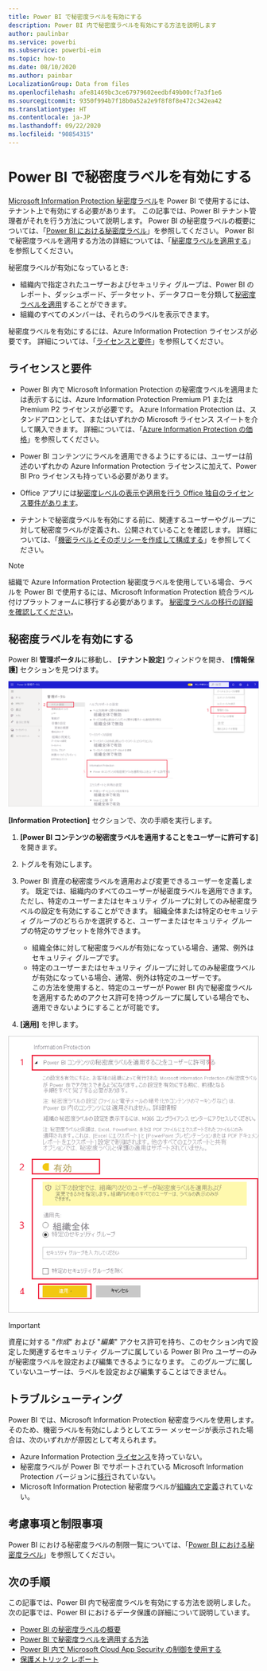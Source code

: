 ```yaml
---
title: Power BI で秘密度ラベルを有効にする
description: Power BI 内で秘密度ラベルを有効にする方法を説明します
author: paulinbar
ms.service: powerbi
ms.subservice: powerbi-eim
ms.topic: how-to
ms.date: 08/10/2020
ms.author: painbar
LocalizationGroup: Data from files
ms.openlocfilehash: afe81469bc3ce67979602eedbf49b00cf7a3f1e6
ms.sourcegitcommit: 9350f994b7f18b0a52a2e9f8f8f8e472c342ea42
ms.translationtype: HT
ms.contentlocale: ja-JP
ms.lasthandoff: 09/22/2020
ms.locfileid: "90854315"
---
```

# <a name="enable-sensitivity-labels-in-power-bi"></a>Power BI で秘密度ラベルを有効にする

[Microsoft Information Protection 秘密度ラベル](/microsoft-365/compliance/sensitivity-labels)を Power BI で使用するには、テナント上で有効にする必要があります。 この記事では、Power BI テナント管理者がそれを行う方法について説明します。 Power BI の秘密度ラベルの概要については、「[Power BI における秘密度ラベル](service-security-sensitivity-label-overview.md)」を参照してください。 Power BI で秘密度ラベルを適用する方法の詳細については、「[秘密度ラベルを適用する](./service-security-apply-data-sensitivity-labels.md)」を参照してください。 

秘密度ラベルが有効になっているとき:

* 組織内で指定されたユーザーおよびセキュリティ グループは、Power BI のレポート、ダッシュボード、データセット、データフローを分類して[秘密度ラベルを適用](./service-security-apply-data-sensitivity-labels.md)することができます。
* 組織のすべてのメンバーは、それらのラベルを表示できます。

秘密度ラベルを有効にするには、Azure Information Protection ライセンスが必要です。 詳細については、「[ライセンスと要件](#licensing-and-requirements)」を参照してください。

## <a name="licensing-and-requirements"></a>ライセンスと要件

* Power BI 内で Microsoft Information Protection の秘密度ラベルを適用または表示するには、Azure Information Protection Premium P1 または Premium P2 ライセンスが必要です。 Azure Information Protection は、スタンドアロンとして、またはいずれかの Microsoft ライセンス スイートを介して購入できます。 詳細については、「[Azure Information Protection の価格](https://azure.microsoft.com/pricing/details/information-protection/)」を参照してください。

* Power BI コンテンツにラベルを適用できるようにするには、ユーザーは前述のいずれかの Azure Information Protection ライセンスに加えて、Power BI Pro ライセンスも持っている必要があります。

* Office アプリには[秘密度レベルの表示や適用を行う Office 独自のライセンス要件があります]( https://docs.microsoft.com/microsoft-365/compliance/get-started-with-sensitivity-labels#subscription-and-licensing-requirements-for-sensitivity-labels )。

* テナントで秘密度ラベルを有効にする前に、関連するユーザーやグループに対して秘密度ラベルが定義され、公開されていることを確認します。 詳細については、「[機密ラベルとそのポリシーを作成して構成する](/microsoft-365/compliance/create-sensitivity-labels?view=o365-worldwide)」を参照してください。

>[!NOTE]
> 組織で Azure Information Protection 秘密度ラベルを使用している場合、ラベルを Power BI で使用するには、Microsoft Information Protection 統合ラベル付けプラットフォームに移行する必要があります。 [秘密度ラベルの移行の詳細を確認してください](/azure/information-protection/configure-policy-migrate-labels)。

## <a name="enable-sensitivity-labels"></a>秘密度ラベルを有効にする

Power BI **管理ポータル**に移動し、 **[テナント設定]** ウィンドウを開き、 **[情報保護]** セクションを見つけます。

![[Information Protection] セクションを探す](media/service-security-enable-data-sensitivity-labels/enable-data-sensitivity-labels-01.png)

**[Information Protection]** セクションで、次の手順を実行します。
1. **[Power BI コンテンツの秘密度ラベルを適用することをユーザーに許可する]** を開きます。
1. トグルを有効にします。
1. Power BI 資産の秘密度ラベルを適用および変更できるユーザーを定義します。 既定では、組織内のすべてのユーザーが秘密度ラベルを適用できます。 ただし、特定のユーザーまたはセキュリティ グループに対してのみ秘密度ラベルの設定を有効にすることができます。 組織全体または特定のセキュリティ グループのどちらかを選択すると、ユーザーまたはセキュリティ グループの特定のサブセットを除外できます。
   
   * 組織全体に対して秘密度ラベルが有効になっている場合、通常、例外はセキュリティ グループです。
   * 特定のユーザーまたはセキュリティ グループに対してのみ秘密度ラベルが有効になっている場合、通常、例外は特定のユーザーです。  
    この方法を使用すると、特定のユーザーが Power BI 内で秘密度ラベルを適用するためのアクセス許可を持つグループに属している場合でも、適用できないようにすることが可能です。

1. **[適用]** を押します。

![秘密度ラベルを有効にする](media/service-security-enable-data-sensitivity-labels/enable-data-sensitivity-labels-02.png)

> [!IMPORTANT]
> 資産に対する "*作成*" および "*編集*" アクセス許可を持ち、このセクション内で設定した関連するセキュリティ グループに属している Power BI Pro ユーザーのみが秘密度ラベルを設定および編集できるようになります。 このグループに属していないユーザーは、ラベルを設定および編集することはできません。  

## <a name="troubleshooting"></a>トラブルシューティング

Power BI では、Microsoft Information Protection 秘密度ラベルを使用します。 そのため、機密ラベルを有効にしようとしてエラー メッセージが表示された場合は、次のいずれかが原因として考えられます。

* Azure Information Protection [ライセンス](#licensing-and-requirements)を持っていない。
* 秘密度ラベルが Power BI でサポートされている Microsoft Information Protection バージョンに[移行](#enable-sensitivity-labels)されていない。
* Microsoft Information Protection 秘密度ラベルが[組織内で定義](#enable-sensitivity-labels)されていない。

## <a name="considerations-and-limitations"></a>考慮事項と制限事項

Power BI における秘密度ラベルの制限一覧については、「[Power BI における秘密度ラベル](service-security-sensitivity-label-overview.md#limitations)」を参照してください。

## <a name="next-steps"></a>次の手順

この記事では、Power BI 内で秘密度ラベルを有効にする方法を説明しました。 次の記事では、Power BI におけるデータ保護の詳細について説明しています。 

* [Power BI の秘密度ラベルの概要](service-security-sensitivity-label-overview.md)
* [Power BI で秘密度ラベルを適用する方法](./service-security-apply-data-sensitivity-labels.md)
* [Power BI 内で Microsoft Cloud App Security の制御を使用する](service-security-using-microsoft-cloud-app-security-controls.md)
* [保護メトリック レポート](service-security-data-protection-metrics-report.md)